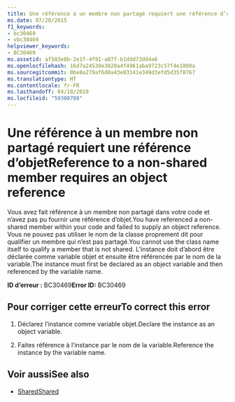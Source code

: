 ```yaml
---
title: Une référence à un membre non partagé requiert une référence d’objet
ms.date: 07/20/2015
f1_keywords:
- bc30469
- vbc30469
helpviewer_keywords:
- BC30469
ms.assetid: af503e8b-2e1f-4f91-a07f-b1ddd73dd4a6
ms.openlocfilehash: 16d7a24530e3020a4f4961aba9723c57f4e1800a
ms.sourcegitcommit: 0be8a279af6d8a43e03141e349d3efd5d35f8767
ms.translationtype: HT
ms.contentlocale: fr-FR
ms.lasthandoff: 04/18/2019
ms.locfileid: "59300708"
---
```

# <a name="reference-to-a-non-shared-member-requires-an-object-reference"></a><span data-ttu-id="40a3a-102">Une référence à un membre non partagé requiert une référence d’objet</span><span class="sxs-lookup"><span data-stu-id="40a3a-102">Reference to a non-shared member requires an object reference</span></span>
<span data-ttu-id="40a3a-103">Vous avez fait référence à un membre non partagé dans votre code et n’avez pas pu fournir une référence d’objet.</span><span class="sxs-lookup"><span data-stu-id="40a3a-103">You have referenced a non-shared member within your code and failed to supply an object reference.</span></span> <span data-ttu-id="40a3a-104">Vous ne pouvez pas utiliser le nom de la classe proprement dit pour qualifier un membre qui n’est pas partagé.</span><span class="sxs-lookup"><span data-stu-id="40a3a-104">You cannot use the class name itself to qualify a member that is not shared.</span></span> <span data-ttu-id="40a3a-105">L’instance doit d’abord être déclarée comme variable objet et ensuite être référencée par le nom de la variable.</span><span class="sxs-lookup"><span data-stu-id="40a3a-105">The instance must first be declared as an object variable and then referenced by the variable name.</span></span>  
  
 <span data-ttu-id="40a3a-106">**ID d’erreur :** BC30469</span><span class="sxs-lookup"><span data-stu-id="40a3a-106">**Error ID:** BC30469</span></span>  
  
## <a name="to-correct-this-error"></a><span data-ttu-id="40a3a-107">Pour corriger cette erreur</span><span class="sxs-lookup"><span data-stu-id="40a3a-107">To correct this error</span></span>  
  
1. <span data-ttu-id="40a3a-108">Déclarez l’instance comme variable objet.</span><span class="sxs-lookup"><span data-stu-id="40a3a-108">Declare the instance as an object variable.</span></span>  
  
2. <span data-ttu-id="40a3a-109">Faites référence à l’instance par le nom de la variable.</span><span class="sxs-lookup"><span data-stu-id="40a3a-109">Reference the instance by the variable name.</span></span>  
  
## <a name="see-also"></a><span data-ttu-id="40a3a-110">Voir aussi</span><span class="sxs-lookup"><span data-stu-id="40a3a-110">See also</span></span>

- [<span data-ttu-id="40a3a-111">Shared</span><span class="sxs-lookup"><span data-stu-id="40a3a-111">Shared</span></span>](../../visual-basic/language-reference/modifiers/shared.md)

